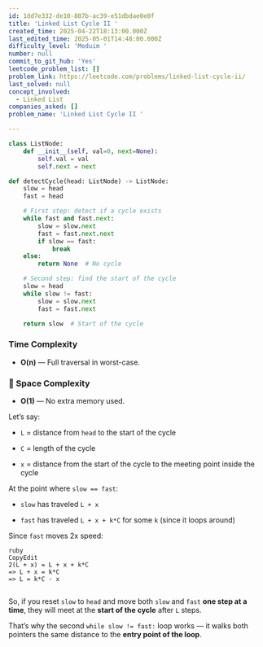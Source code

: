 ```yaml
---
id: 1dd7e332-de10-807b-ac39-e51dbdae0e0f
title: 'Linked List Cycle II '
created_time: 2025-04-22T18:13:00.000Z
last_edited_time: 2025-05-01T14:48:00.000Z
difficulty_level: 'Meduim '
number: null
commit_to_git_hub: 'Yes'
leetcode_problem_list: []
problem_link: https://leetcode.com/problems/linked-list-cycle-ii/
last_solved: null
concept_involved:
  - Linked List
companies_asked: []
problem_name: 'Linked List Cycle II '

---
```


```python
class ListNode:
    def __init__(self, val=0, next=None):
        self.val = val
        self.next = next

def detectCycle(head: ListNode) -> ListNode:
    slow = head
    fast = head

    # First step: detect if a cycle exists
    while fast and fast.next:
        slow = slow.next
        fast = fast.next.next
        if slow == fast:
            break
    else:
        return None  # No cycle

    # Second step: find the start of the cycle
    slow = head
    while slow != fast:
        slow = slow.next
        fast = fast.next

    return slow  # Start of the cycle

```

### Time Complexity

*   **O(n)** — Full traversal in worst-case.

### 🧠 Space Complexity

*   **O(1)** — No extra memory used.

Let’s say:

*   `L` = distance from `head` to the start of the cycle

*   `C` = length of the cycle

*   `x` = distance from the start of the cycle to the meeting point inside the cycle

At the point where `slow == fast`:

*   `slow` has traveled `L + x`

*   `fast` has traveled `L + x + k*C` for some `k` (since it loops around)

Since `fast` moves 2x speed:

```plain text
ruby
CopyEdit
2(L + x) = L + x + k*C
=> L + x = k*C
=> L = k*C - x


```

So, if you reset `slow` to `head` and move both `slow` and `fast` **one step at a time**, they will meet at the **start of the cycle** after `L` steps.

That’s why the second `while slow != fast:` loop works — it walks both pointers the same distance to the **entry point of the loop**.
